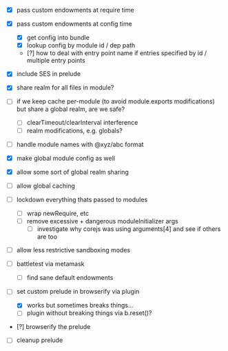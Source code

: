 - [x] pass custom endowments at require time
- [x] pass custom endowments at config time
  - [x] get config into bundle
  - [x] lookup config by module id / dep path
  - [?] how to deal with entry point name if entries specified by id / multiple entry points
- [x] include SES in prelude
- [x] share realm for all files in module?

- [ ] if we keep cache per-module (to avoid module.exports modifications) but share a global realm, are we safe?
  - [ ] clearTimeout/clearInterval interference
  - [ ] realm modifications, e.g. globals?
- [ ] handle module names with @xyz/abc format
- [x] make global module config as well
- [x] allow some sort of global realm sharing
- [ ] allow global caching
- [ ] lockdown everything thats passed to modules
  - [ ] wrap newRequire, etc
  - [ ] remove excessive + dangerous moduleInitializer args
    - [ ] investigate why corejs was using arguments[4] and see if others are too
- [ ] allow less restrictive sandboxing modes
- [ ] battletest via metamask
  - [ ] find sane default endowments
- [ ] set custom prelude in browserify via plugin
  - [x] works but sometimes breaks things...
  - [ ] plugin without breaking things via b.reset()?  
- [?] browserify the prelude
- [ ] cleanup prelude

